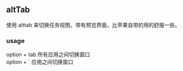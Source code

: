 ## altTab

使用 alttab 来切换任务视图，带有预览界面，比苹果自带的用的舒服一些。

### usage
option + tab 所有应用之间切换窗口  
option + ` 应用之间切换窗口